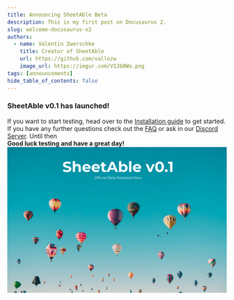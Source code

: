 ```yaml
---
title: Announcing SheetAble Beta
description: This is my first post on Docusaurus 2.
slug: welcome-docusaurus-v2
authors:
  - name: Valentin Zwerschke
    title: Creator of SheetAble
    url: https://github.com/vallezw
    image_url: https://imgur.com/VIJ60Wo.png
tags: [announcements]
hide_table_of_contents: false
---
```


### SheetAble v0.1 has launched! 
If you want to start testing, head over to the [Installation guide](/docs) to get started. If you have any further questions check out the [FAQ](/docs/faq) or ask in our [Discord Server](https://discord.com/invite/QnFbxyPbRj). Until then  
**Good luck testing and have a great day!**
<img src="img/blog/SheetAbleRelease.jpg" alt="Release" class="blog-img"/>
